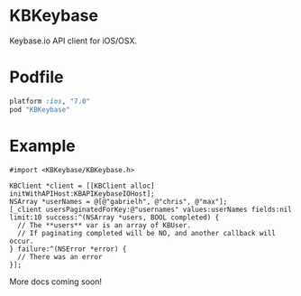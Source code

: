 KBKeybase
=====

Keybase.io API client for iOS/OSX.

# Podfile

```ruby
platform :ios, "7.0"
pod "KBKeybase"
```

# Example

```objc
#import <KBKeybase/KBKeybase.h>

KBClient *client = [[KBClient alloc] initWithAPIHost:KBAPIKeybaseIOHost];
NSArray *userNames = @[@"gabrielh", @"chris", @"max"];
[_client usersPaginatedForKey:@"usernames" values:userNames fields:nil limit:10 success:^(NSArray *users, BOOL completed) {
  // The **users** var is an array of KBUser.
  // If paginating completed will be NO, and another callback will occur.
} failure:^(NSError *error) {
  // There was an error
}];
```

More docs coming soon!
